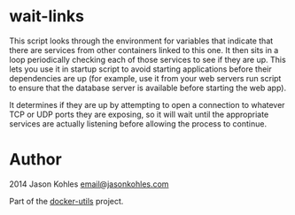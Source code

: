 wait-links
==========

This script looks through the environment for variables that indicate that
there are services from other containers linked to this one.  It then sits in a
loop periodically checking each of those services to see if they are up.  This
lets you use it in startup script to avoid starting applications before their
dependencies are up (for example, use it from your web servers run script to
ensure that the database server is available before starting the web app).

It determines if they are up by attempting to open a connection to whatever TCP
or UDP ports they are exposing, so it will wait until the appropriate services
are actually listening before allowing the process to continue.

Author
======

2014 Jason Kohles <email@jasonkohles.com>

Part of the [docker-utils](http://github.com/jasonk/docker-utils) project.
